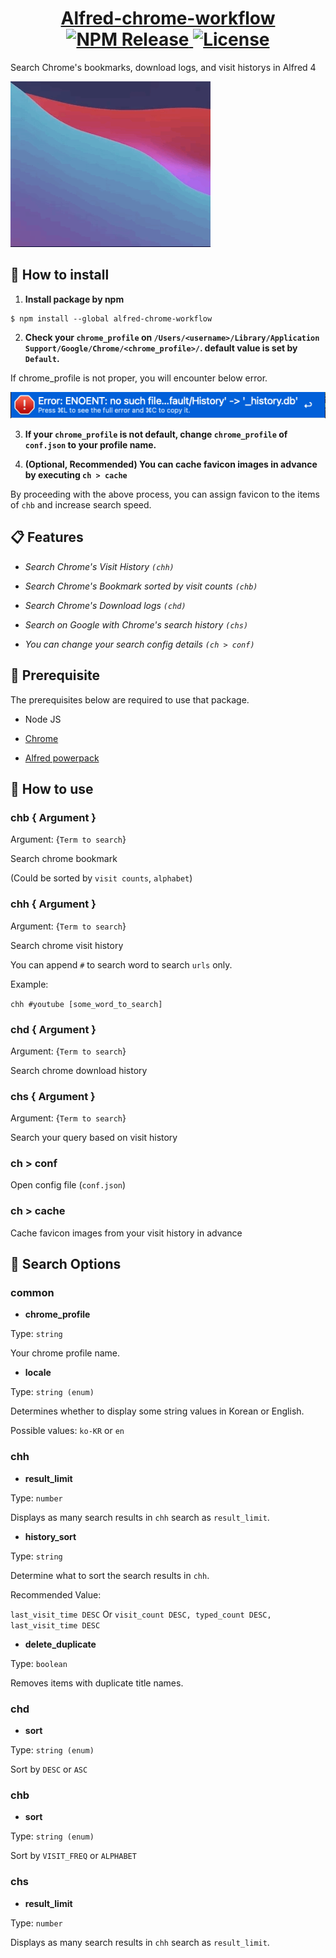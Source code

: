 <h1 align="center">
  <a href="https://www.npmjs.com/package/alfred-chrome-workflow">
		Alfred-chrome-workflow<br>
	  <img src="https://img.shields.io/npm/dt/alfred-chrome-workflow" alt="NPM Release">
	  <img src="https://img.shields.io/github/license/jopemachine/alfred-chrome-workflow.svg" alt="License">
  </a>
</h1>

Search Chrome's bookmarks, download logs, and visit historys in Alfred 4

![](./imgs/demo.gif)

##  🔨 How to install

1. **Install package by npm**

```
$ npm install --global alfred-chrome-workflow
```

2. **Check your `chrome_profile` on `/Users/<username>/Library/Application Support/Google/Chrome/<chrome_profile>/`. default value is set by `Default`.**

If chrome_profile is not proper, you will encounter below error.

![](./imgs/profile_name_error.png)

3. **If your `chrome_profile` is not default, change `chrome_profile` of `conf.json` to your profile name.**

4. **(Optional, Recommended) You can cache favicon images in advance by executing `ch > cache`**

By proceeding with the above process, you can assign favicon to the items of `chb` and increase search speed.

## 📋 Features

* *Search Chrome's Visit History `(chh)`*

* *Search Chrome's Bookmark sorted by visit counts `(chb)`*

* *Search Chrome's Download logs `(chd)`*

* *Search on Google with Chrome's search history `(chs)`*

* *You can change your search config details `(ch > conf)`*

## 📌 Prerequisite

The prerequisites below are required to use that package.

* Node JS

* [Chrome](https://www.google.com/intl/en/chrome/)

* [Alfred powerpack](https://www.alfredapp.com/powerpack/)


## 📗 How to use

### chb { Argument }

Argument: {`Term to search`}

Search chrome bookmark

(Could be sorted by `visit counts`, `alphabet`)

### chh { Argument }

Argument: {`Term to search`}

Search chrome visit history

You can append `#` to search word to search `urls` only.

Example:

`chh #youtube [some_word_to_search]`

### chd { Argument }

Argument: {`Term to search`}

Search chrome download history

### chs { Argument }

Argument: {`Term to search`}

Search your query based on visit history

### ch > conf

Open config file (`conf.json`)

### ch > cache

Cache favicon images from your visit history in advance

## 🔖 Search Options

### common

* **chrome_profile**

Type: `string`

Your chrome profile name.

* **locale**

Type: `string (enum)`

Determines whether to display some string values in Korean or English.

Possible values: `ko-KR` or `en`

### chh

* **result_limit**

Type: `number`

Displays as many search results in `chh` search as `result_limit`.

* **history_sort**

Type: `string`

Determine what to sort the search results in `chh`.

Recommended Value:

`last_visit_time DESC` Or `visit_count DESC, typed_count DESC, last_visit_time DESC`

* **delete_duplicate**

Type: `boolean`

Removes items with duplicate title names.

### chd

* **sort**

Type: `string (enum)`

Sort by `DESC` or `ASC`

### chb

* **sort**

Type: `string (enum)`

Sort by `VISIT_FREQ` or `ALPHABET`

### chs

* **result_limit**

Type: `number`

Displays as many search results in `chh` search as `result_limit`.